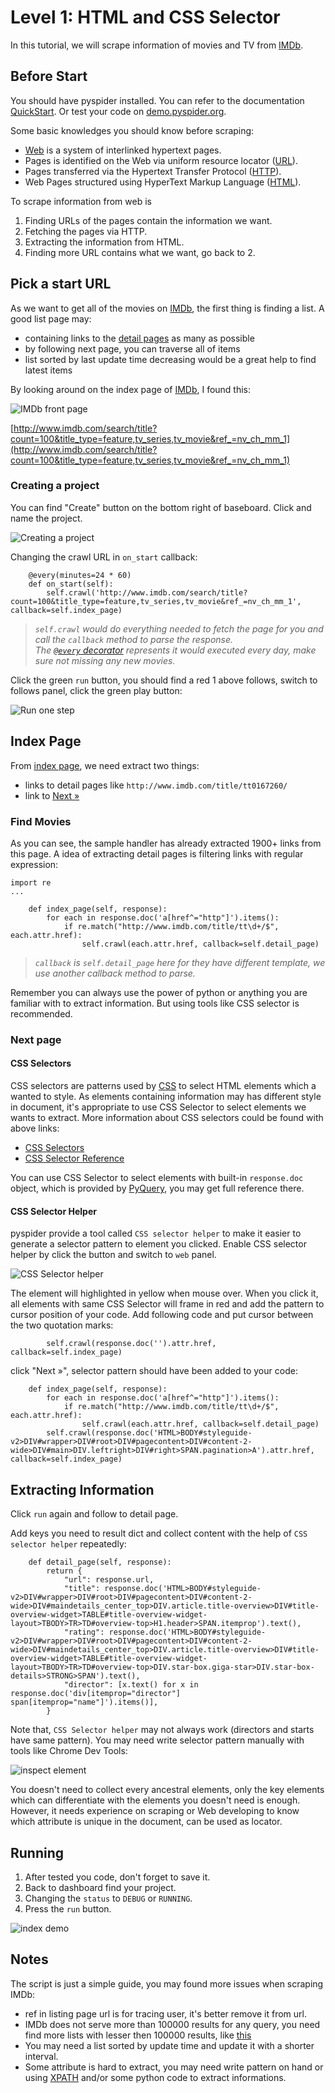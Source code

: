 Level 1: HTML and CSS Selector
==============================

In this tutorial, we will scrape information of movies and TV from [IMDb].


Before Start
------------

You should have pyspider installed. You can refer to the documentation [QuickStart](QuickStart). Or test your code on [demo.pyspider.org](http://demo.pyspider.org).

Some basic knowledges you should know before scraping:

* [Web][WWW] is a system of interlinked hypertext pages.
* Pages is identified on the Web via uniform resource locator ([URL]).
* Pages transferred via the Hypertext Transfer Protocol ([HTTP]).
* Web Pages structured using HyperText Markup Language ([HTML]).

To scrape information from web is

1. Finding URLs of the pages contain the information we want.
2. Fetching the pages via HTTP.
3. Extracting the information from HTML.
4. Finding more URL contains what we want, go back to 2.


Pick a start URL
----------------

As we want to get all of the movies on [IMDb], the first thing is finding a list.  A good list page may:

* containing links to the [detail pages](http://www.imdb.com/title/tt0167260/) as many as possible
* by following next page, you can traverse all of items
* list sorted by last update time decreasing would be a great help to find latest items

By looking around on the index page of [IMDb], I found this:

![IMDb front page](imgs/tutorial_imdb_front.png)

[http://www.imdb.com/search/title?count=100&title_type=feature,tv_series,tv_movie&ref_=nv_ch_mm_1](http://www.imdb.com/search/title?count=100&title_type=feature,tv_series,tv_movie&ref_=nv_ch_mm_1)

### Creating a project

You can find "Create" button on the bottom right of baseboard. Click and name the project.

![Creating a project](imgs/creating_a_project.png)

Changing the crawl URL in `on_start` callback:

```
    @every(minutes=24 * 60)
    def on_start(self):
        self.crawl('http://www.imdb.com/search/title?count=100&title_type=feature,tv_series,tv_movie&ref_=nv_ch_mm_1', callback=self.index_page)
```

> *`self.crawl` would do everything needed to fetch the page for you and call the `callback` method to parse the response.  
> The [`@every` decorator](http://docs.pyspider.org/en/latest/apis/@every/) represents it would executed every day, make sure not missing any new movies.*

Click the green `run` button, you should find a red 1 above follows, switch to follows panel, click the green play button:

![Run one step](imgs/run_one_step.png)

Index Page
----------

From [index page](http://www.imdb.com/search/title?count=100&title_type=feature,tv_series,tv_movie&ref_=nv_ch_mm_1), we need extract two things:

* links to detail pages like `http://www.imdb.com/title/tt0167260/`
* link to [Next »](http://www.imdb.com/search/title?count=100&ref_=nv_ch_mm_1&start=101&title_type=feature,tv_series,tv_movie)

### Find Movies

As you can see, the sample handler has already extracted 1900+ links from this page. A idea of extracting detail pages is filtering links with regular expression:

```
import re
...

    def index_page(self, response):
        for each in response.doc('a[href^="http"]').items():
            if re.match("http://www.imdb.com/title/tt\d+/$", each.attr.href):
                self.crawl(each.attr.href, callback=self.detail_page)
```

> *`callback` is `self.detail_page` here for they have different template, we use another callback method to parse.*

Remember you can always use the power of python or anything you are familiar with to extract information. But using tools like CSS selector is recommended.

### Next page

#### CSS Selectors

CSS selectors are patterns used by [CSS] to select HTML elements which a wanted to style. As elements containing information may has different style in document, it's appropriate to use CSS Selector to select elements we wants to extract. More information about CSS selectors could be found with above links:

* [CSS Selectors](http://www.w3schools.com/css/css_selectors.asp)
* [CSS Selector Reference](http://www.w3schools.com/cssref/css_selectors.asp)

You can use CSS Selector to select elements with built-in `response.doc` object, which is provided by [PyQuery], you may get full reference there.

#### CSS Selector Helper

pyspider provide a tool called `CSS selector helper` to make it easier to generate a selector pattern to element you clicked. Enable CSS selector helper by click the button and switch to `web` panel.

![CSS Selector helper](imgs/css_selector_helper.png)

The element will highlighted in yellow when mouse over. When you click it, all elements with same CSS Selector will frame in red and add the pattern to cursor position of your code. Add following code and put cursor between the two quotation marks:

```
        self.crawl(response.doc('').attr.href, callback=self.index_page)
```

click "Next »", selector pattern should have been added to your code:

```
    def index_page(self, response):
        for each in response.doc('a[href^="http"]').items():
            if re.match("http://www.imdb.com/title/tt\d+/$", each.attr.href):
                self.crawl(each.attr.href, callback=self.detail_page)
        self.crawl(response.doc('HTML>BODY#styleguide-v2>DIV#wrapper>DIV#root>DIV#pagecontent>DIV#content-2-wide>DIV#main>DIV.leftright>DIV#right>SPAN.pagination>A').attr.href, callback=self.index_page)
```

Extracting Information
----------------------

Click `run` again and follow to detail page.

Add keys you need to result dict and collect content with the help of `CSS selector helper` repeatedly:

```
    def detail_page(self, response):
        return {
            "url": response.url,
            "title": response.doc('HTML>BODY#styleguide-v2>DIV#wrapper>DIV#root>DIV#pagecontent>DIV#content-2-wide>DIV#maindetails_center_top>DIV.article.title-overview>DIV#title-overview-widget>TABLE#title-overview-widget-layout>TBODY>TR>TD#overview-top>H1.header>SPAN.itemprop').text(),
            "rating": response.doc('HTML>BODY#styleguide-v2>DIV#wrapper>DIV#root>DIV#pagecontent>DIV#content-2-wide>DIV#maindetails_center_top>DIV.article.title-overview>DIV#title-overview-widget>TABLE#title-overview-widget-layout>TBODY>TR>TD#overview-top>DIV.star-box.giga-star>DIV.star-box-details>STRONG>SPAN').text(),
            "director": [x.text() for x in response.doc('div[itemprop="director"] span[itemprop="name"]').items()],
        }
```

Note that, `CSS Selector helper` may not always work (directors and starts have same pattern). You may need write selector pattern manually with tools like Chrome Dev Tools:

![inspect element](imgs/inspect_element.png)

You doesn't need to collect every ancestral elements, only the key elements which can differentiate with the elements you doesn't need is enough. However, it needs experience on scraping or Web developing to know which attribute is unique in the document, can be used as locator.

Running
-------

1. After tested you code, don't forget to save it.
2. Back to dashboard find your project.
3. Changing the `status` to `DEBUG` or `RUNNING`.
4. Press the `run` button. 

![index demo](imgs/index_page.png)

Notes
-----

The script is just a simple guide, you may found more issues when scraping IMDb:

* ref in listing page url is for tracing user, it's better remove it from url.
* IMDb does not serve more than 100000 results for any query, you need find more lists with lesser then 100000 results, like [this](http://www.imdb.com/search/title?genres=action&title_type=feature&sort=moviemeter,asc)
* You may need a list sorted by update time and update it with a shorter interval.
* Some attribute is hard to extract, you may need write pattern on hand or using [XPATH](http://www.w3schools.com/xpath/xpath_syntax.asp) and/or some python code to extract informations.

[IMDb]:          http://www.imdb.com/
[WWW]:           http://en.wikipedia.org/wiki/World_Wide_Web
[HTTP]:          http://en.wikipedia.org/wiki/Hypertext_Transfer_Protocol
[HTML]:          http://en.wikipedia.org/wiki/HTML
[URL]:           http://en.wikipedia.org/wiki/Uniform_resource_locator
[CSS]:           https://developer.mozilla.org/en-US/docs/Web/Guide/CSS/Getting_Started/What_is_CSS
[PyQuery]:       https://pythonhosted.org/pyquery/
